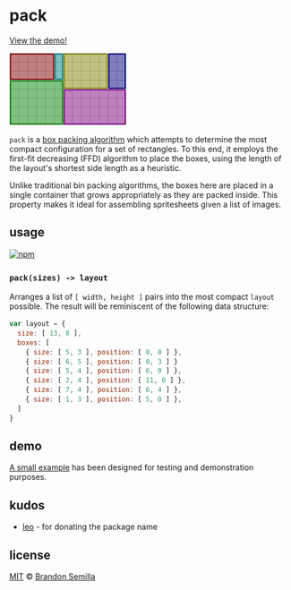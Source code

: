# pack

[View the demo!](#demo)

![boxes](boxes.png)

`pack` is a [box packing algorithm](https://en.wikipedia.org/wiki/Bin_packing_problem) which attempts to determine the most compact configuration for a set of rectangles. To this end, it employs the first-fit decreasing (FFD) algorithm to place the boxes, using the length of the layout's shortest side length as a heuristic.

Unlike traditional bin packing algorithms, the boxes here are placed in a single container that grows appropriately as they are packed inside. This property makes it ideal for assembling spritesheets given a list of images.

## usage
[![npm](https://nodei.co/npm/pack.png?mini)](https://www.npmjs.com/package/pack "View npm package")

### `pack(sizes) -> layout`
Arranges a list of `[ width, height ]` pairs into the most compact `layout` possible. The result will be reminiscent of the following data structure:
```js
var layout = {
  size: [ 13, 8 ],
  boxes: [
    { size: [ 5, 3 ], position: [ 0, 0 ] },
    { size: [ 6, 5 ], position: [ 0, 3 ] }
    { size: [ 5, 4 ], position: [ 6, 0 ] },
    { size: [ 2, 4 ], position: [ 11, 0 ] },
    { size: [ 7, 4 ], position: [ 6, 4 ] },
    { size: [ 1, 3 ], position: [ 5, 0 ] },
  ]
}
```

## demo
[A small example](https://semibran.github.io/pack/) has been designed for testing and demonstration purposes.

## kudos
* [leo](https://github.com/leo) - for donating the package name

## license
[MIT](https://opensource.org/licenses/MIT) © [Brandon Semilla](https://git.io/semibran)

